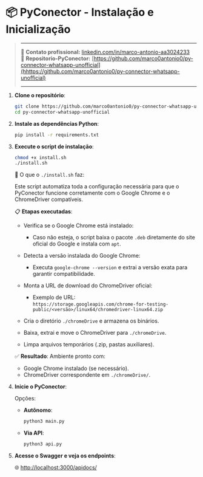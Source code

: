 
# 📦 PyConector - Instalação e Inicialização
> ____
> 🔗 **Contato profissional:** [linkedin.com/in/marco-antonio-aa3024233](https://www.linkedin.com/in/marco-antonio-aa3024233)  
> 🔗 **Repositorio-PyConector:** [https://github.com/marco0antonio0/py-connector-whatsapp-unofficial](hhttps://github.com/marco0antonio0/py-connector-whatsapp-unofficial)  
> ____
1. **Clone o repositório**:

   ```bash
   git clone https://github.com/marco0antonio0/py-connector-whatsapp-unofficial
   cd py-connector-whatsapp-unofficial
   ```

2. **Instale as dependências Python**:

   ```bash
   pip install -r requirements.txt
   ```

3. **Execute o script de instalação**:

   ```bash
   chmod +x install.sh
   ./install.sh
   ```

   🔧 O que o `./install.sh` faz:

   Este script automatiza toda a configuração necessária para que o PyConector funcione corretamente com o Google Chrome e o ChromeDriver compatíveis.

   📋 **Etapas executadas**:

   - Verifica se o Google Chrome está instalado:
     - Caso não esteja, o script baixa o pacote `.deb` diretamente do site oficial do Google e instala com `apt`.

   - Detecta a versão instalada do Google Chrome:
     - Executa `google-chrome --version` e extrai a versão exata para garantir compatibilidade.

   - Monta a URL de download do ChromeDriver oficial:
     - Exemplo de URL:  
       `https://storage.googleapis.com/chrome-for-testing-public/<versão>/linux64/chromedriver-linux64.zip`

   - Cria o diretório `./chromeDrive` e armazena os binários.

   - Baixa, extrai e move o ChromeDriver para `./chromeDrive`.

   - Limpa arquivos temporários (.zip, pastas auxiliares).

   ✅ **Resultado**:
   Ambiente pronto com:
   - Google Chrome instalado (se necessário).
   - ChromeDriver correspondente em `./chromeDrive/`.

4. **Inicie o PyConector**:

   Opções:

   - **Autônomo**:
     ```bash
     python3 main.py
     ```

   - **Via API**:
     ```bash
     python3 api.py
     ```

5. **Acesse o Swagger e veja os endpoints**:

   🌐 [http://localhost:3000/apidocs/](http://localhost:3000/apidocs/)